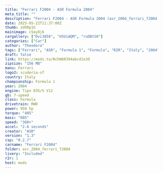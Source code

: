 ```yaml
---
title: "Ferrari F2004 - ASR Formula 2004"
meta_title: ""
description: "Ferrari F2004 - ASR Formula 2004 (asr_2004_ferrari_f2004) by ASR"
date: 2025-05-22T11:37:00Z
thumb: zUhRp1G
mainimage: c5ay8j6
cargallery: ["Dvi3858", "U5UiAQM", "ruDBtS0"]
categories: ["Car"]
author: "Theodora"
tags: ["Ferrari", "ASR", "Formula 1", "Formula", "R2R", "Italy", "2004"]
draft: false
link: https://mods.to/NchN68394abcd1e3d
zipsize: "156 MB"
manu: Ferrari
logo2: scuderia-sf
country: Italy
championship: Formula 1
year: 2004
engine: Tipo 035/5 V12
gb: 7-speed
class: Formula
drivetrain: RWD
power: 950 hp 
torque: "405"
mass: "605"
speed: "360+"
accel: "2.6 seconds"
creator: "ASR"
version: "1.3"
csp: "0.2.7"
carname: "Ferrari F2004"
folder: asr_2004_ferrari_f2004
livery: "Included"
r2r: 1
host: mods
---
```

